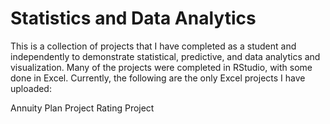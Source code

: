 # Statistics and Data Analytics

This is a collection of projects that I have completed as a student and independently to demonstrate statistical, predictive, and data analytics and visualization. Many of the projects were completed in RStudio, with some done in Excel. Currently, the following are the only Excel projects I have uploaded:

Annuity Plan Project
Rating Project
